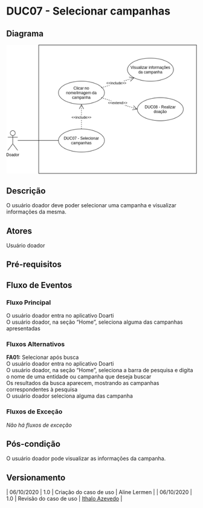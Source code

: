 # DUC07 - Selecionar campanhas

## Diagrama
![DUC07](../../../../assets/images/casosDeUso/DUC07.png)

## Descrição
O usuário doador deve poder selecionar uma campanha e visualizar informações da mesma.  

## Atores
Usuário doador  

## Pré-requisitos


## Fluxo de Eventos

### Fluxo Principal
O usuário doador entra no aplicativo Doarti  
O usuário doador, na seção “Home”, seleciona alguma das campanhas apresentadas  

### Fluxos Alternativos
**FA01:** Selecionar após busca  
O usuário doador entra no aplicativo Doarti  
O usuário doador, na seção “Home”, seleciona a barra de pesquisa e digita o nome de uma entidade ou campanha que deseja buscar  
Os resultados da busca aparecem, mostrando as campanhas correspondentes à pesquisa  
O usuário doador seleciona alguma das campanha  


### Fluxos de Exceção
*Não há fluxos de exceção*  


## Pós-condição
O usuário doador pode visualizar as informações da campanha.  

## Versionamento
| 06/10/2020 | 1.0 | Criação do caso de uso | Aline Lermen |
| 06/10/2020 | 1.0 | Revisão do caso de uso | [Ithalo Azevedo](https://github.com/ithaloazevedo) |
